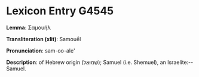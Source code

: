 # Lexicon Entry G4545

**Lemma**: Σαμουήλ

**Transliteration (xlit)**: Samouḗl

**Pronunciation**: sam-oo-ale'

**Description**:
of Hebrew origin (שְׁמוּאֵל); Samuel (i.e. Shemuel), an Israelite:--Samuel.
